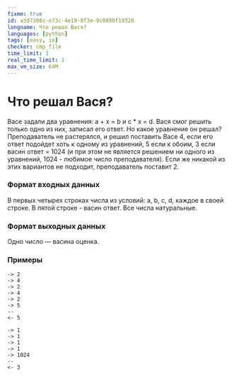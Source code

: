 ```yaml
---
fixme: true
id: a3d7308c-e73c-4e19-8f3e-9c0890f19320
longname: Что решал Вася?
languages: [python]
tags: [easy, io]
checker: cmp_file
time_limit: 1
real_time_limit: 1
max_vm_size: 64M
---
```


<h1>Что решал Вася?</h1>

Васе задали два уравнения: a + x = b и c * x = d. Вася смог решить только одно из них, записал его ответ. Но какое уравнение он решал? Преподаватель не растерялся, и решил поставить Васе 4, если его ответ подойдет хоть к одному из уравнений, 5 если к обоим, 3 если васин ответ = 1024 (и при этом не является решением ни одного из уравнений, 1024 - любимое число преподавателя). Если же никакой из этих вариантов не подходит, преподаватель поставит 2.

### Формат входных данных

В первых четырех строках числа из условий: a, b, c, d, каждое в своей строке. В пятой строке - васин ответ. Все числа натуральные.

### Формат выходных данных

Одно число — васина оценка.

### Примеры

```
-> 2
-> 4
-> 2
-> 4
-> 2
-> 5
--
<- 5
```

```
-> 1
-> 1
-> 1
-> 1
-> 1024
--
<- 3
```

